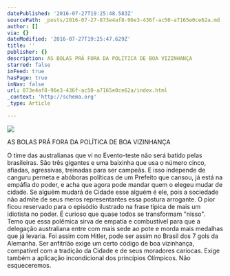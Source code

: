 ```yaml
---
datePublished: '2016-07-27T19:25:48.583Z'
sourcePath: _posts/2016-07-27-873e4af8-96e3-436f-ac50-a7165e0ce62a.md
author: []
via: {}
dateModified: '2016-07-27T19:25:47.629Z'
title: ''
publisher: {}
description: AS BOLAS PRÁ FORA DA POLÍTICA DE BOA VIZINHANÇA
starred: false
inFeed: true
hasPage: true
inNav: false
url: 873e4af8-96e3-436f-ac50-a7165e0ce62a/index.html
_context: 'http://schema.org'
_type: Article

---
```

![](https://imgflo.herokuapp.com/graph/vahj1ThiexotieMo/8fb528b46b2959e397a4926a4eddd0dd/croprotate.jpg?cropheight=853&cropwidth=1280&degrees=0&input=https%3A%2F%2Fthe-grid-user-content.s3-us-west-2.amazonaws.com%2F9d8a0109-1774-460b-a9a2-c7b105e71566.jpg&x=0&y=0)

AS BOLAS PRÁ FORA DA POLÍTICA DE BOA VIZINHANÇA

O time das australianas que vi no Evento-teste não será batido pelas brasileiras. São três gigantes e uma baixinha que usa o número cinco, afiadas, agressivas, treinadas para ser campeãs. E isso independe de canguru perneta e abóboras políticas de um Prefeito que cansou, já está na empáfia do poder, e acha que agora pode mandar quem o elegeu mudar de cidade. Se alguém mudará de Cidade esse alguém é ele, pois a sociedade não admite de seus meros representantes essa postura arrogante. O pior ficou reservado para o episódio ilustrado na frase típica de mais um idiotista no poder. É curioso que quase todos se transformam "nisso".  
Temo que essa polêmica sirva de empatia e combustível para que a delegação australiana entre com mais sede ao pote e morda mais medalhas que já levaria. Foi assim com Hitler, pode ser assim no Brasil dos 7 gols da Alemanha. Ser anfitrião exige um certo código de boa vizinhança, compatível com a tradição da Cidade e de seus moradores cariocas. Exige também a aplicação incondicional dos princípios Olímpicos. Não esqueceremos.